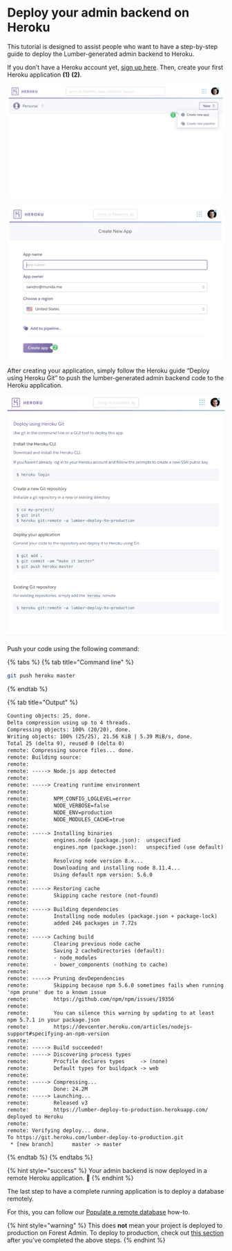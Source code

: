 # Deploy your admin backend on Heroku

This tutorial is designed to assist people who want to have a step-by-step guide to deploy the Lumber-generated admin backend to Heroku.

If you don’t have a Heroku account yet, [sign up here](https://signup.heroku.com/). Then, create your first Heroku application **(1)** **(2)**.

![](<../../.gitbook/assets/deploy heroku.png>)

![](<../../.gitbook/assets/deply heroku 2.png>)

After creating your application, simply follow the Heroku guide “Deploy using Heroku Git” to push the lumber-generated admin backend code to the Heroku application.

![](<../../.gitbook/assets/deploy heroku 3.png>)

Push your code using the following command:&#x20;

{% tabs %}
{% tab title="Command line" %}
```bash
git push heroku master
```
{% endtab %}

{% tab title="Output" %}
```
Counting objects: 25, done.                 
Delta compression using up to 4 threads.                
Compressing objects: 100% (20/20), done.       
Writing objects: 100% (25/25), 21.56 KiB | 5.39 MiB/s, done.
Total 25 (delta 9), reused 0 (delta 0)
remote: Compressing source files... done.        
remote: Building source:
remote:                             
remote: -----> Node.js app detected                                 
remote:                                   
remote: -----> Creating runtime environment
remote:                     
remote:        NPM_CONFIG_LOGLEVEL=error   
remote:        NODE_VERBOSE=false                  
remote:        NODE_ENV=production
remote:        NODE_MODULES_CACHE=true              
remote:
remote: -----> Installing binaries
remote:        engines.node (package.json):  unspecified
remote:        engines.npm (package.json):   unspecified (use default)
remote:
remote:        Resolving node version 8.x...
remote:        Downloading and installing node 8.11.4...
remote:        Using default npm version: 5.6.0
remote:
remote: -----> Restoring cache
remote:        Skipping cache restore (not-found)
remote:
remote: -----> Building dependencies
remote:        Installing node modules (package.json + package-lock)
remote:        added 246 packages in 7.72s
remote:
remote: -----> Caching build
remote:        Clearing previous node cache
remote:        Saving 2 cacheDirectories (default):
remote:        - node_modules
remote:        - bower_components (nothing to cache)
remote:
remote: -----> Pruning devDependencies
remote:        Skipping because npm 5.6.0 sometimes fails when running 'npm prune' due to a known issue
remote:        https://github.com/npm/npm/issues/19356
remote:
remote:        You can silence this warning by updating to at least npm 5.7.1 in your package.json
remote:        https://devcenter.heroku.com/articles/nodejs-support#specifying-an-npm-version
remote:
remote: -----> Build succeeded!
remote: -----> Discovering process types
remote:        Procfile declares types     -> (none)
remote:        Default types for buildpack -> web
remote:
remote: -----> Compressing...
remote:        Done: 24.2M
remote: -----> Launching...
remote:        Released v3
remote:        https://lumber-deploy-to-production.herokuapp.com/ deployed to Heroku
remote:
remote: Verifying deploy... done.
To https://git.heroku.com/lumber-deploy-to-production.git
 * [new branch]      master -> master
```
{% endtab %}
{% endtabs %}

{% hint style="success" %}
Your admin backend is now deployed in a remote Heroku application. 🎉
{% endhint %}

The last step to have a complete running application is to deploy a database remotely.&#x20;

For this, you can follow our [Populate a remote database](../databases/populate-a-postgresql-database-on-heroku.md) how-to.

{% hint style="warning" %}
This does **not** mean your project is deployed to production on Forest Admin. To deploy to production, check out [this section](../../reference-guide/how-it-works/environments.md#deploying-to-production) after you've completed the above steps.
{% endhint %}
